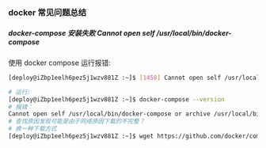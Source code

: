 <!--
 * @Description:
 * @Author: 焦国峰
 * @Github: https://github.com/clement-jiao
 * @Date: 2020-11-27 11:55:33
 * @LastEditors: clement-jiao
 * @LastEditTime: 2020-11-27 11:57:58
-->
### docker 常见问题总结
##### docker-compose 安装失败 Cannot open self /usr/local/bin/docker-compose

使用 docker compose 运行报错:
```bash
[deploy@iZbp1eelh6pez5j1wzv881Z :~]$ [1458] Cannot open self /usr/local/bin/docker-compose or archive /usr/local/bin/docker-compose.pkg

# 运行:
[deploy@iZbp1eelh6pez5j1wzv881Z :~]$ docker-compose --version
# 报错：
Cannot open self /usr/local/bin/docker-compose or archive /usr/local/bin/docker-compose.pkg
# 查找原因发现可能是由于网络原因下载的不完整？
# 换一种下载方式
[deploy@iZbp1eelh6pez5j1wzv881Z :~]$ wget https://github.com/docker/compose/releases/download/1.25.0/docker-compose-$(uname -s)-$(uname -m) -O /usr/local/bin/docker-compose
```
